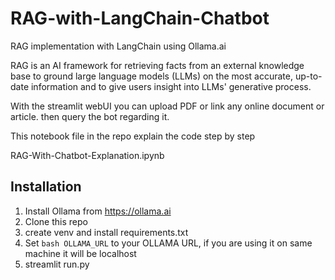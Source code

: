 # RAG-with-LangChain-Chatbot
RAG implementation with LangChain using Ollama.ai


RAG is an AI framework for retrieving facts from an external knowledge base to ground large language models (LLMs) on the most accurate, up-to-date information and to give users insight into LLMs' generative process.

With the streamlit webUI you can upload PDF or link any online document or article. then query the bot regarding it.


This notebook file in the repo explain the code step by step

RAG-With-Chatbot-Explanation.ipynb

 ## Installation

 1. Install Ollama from https://ollama.ai
 2. Clone this repo
 3. create venv and install requirements.txt
 4. Set ```bash OLLAMA_URL``` to your OLLAMA URL, if you are using it on same machine it will be localhost
 5. streamlit run.py
